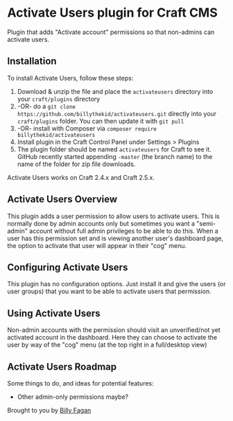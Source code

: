 # Activate Users plugin for Craft CMS

Plugin that adds "Activate account" permissions so that non-admins can activate users.

## Installation

To install Activate Users, follow these steps:

1. Download & unzip the file and place the `activateusers` directory into your `craft/plugins` directory
2.  -OR- do a `git clone https://github.com/billythekid/activateusers.git` directly into your `craft/plugins` folder.  You can then update it with `git pull`
3.  -OR- install with Composer via `composer require billythekid/activateusers`
4. Install plugin in the Craft Control Panel under Settings > Plugins
5. The plugin folder should be named `activateusers` for Craft to see it.  GitHub recently started appending `-master` (the branch name) to the name of the folder for zip file downloads.

Activate Users works on Craft 2.4.x and Craft 2.5.x.

## Activate Users Overview

This plugin adds a user permission to allow users to activate users. This is normally done by admin accounts only but sometimes 
you want a "semi-admin" account without full admin privileges to be able to do this. When a user has this permission set and is
viewing another user's dashboard page, the option to activate that user will appear in their "cog" menu. 

## Configuring Activate Users

This plugin has no configuration options. Just install it and give the users (or user groups) that you want to be able to activate
users that permission.

## Using Activate Users

Non-admin accounts with the permission should visit an unverified/not yet activated account in the dashboard. Here they can choose
to activate the user by way of the "cog" menu (at the top right in a full/desktop view)

## Activate Users Roadmap

Some things to do, and ideas for potential features:

* Other admin-only permissions maybe?

Brought to you by [Billy Fagan](https://billyfagan.co.uk)
